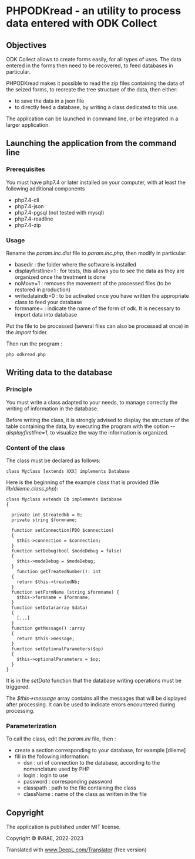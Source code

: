# PHPODKread - an utility to process data entered with ODK Collect

## Objectives

ODK Collect allows to create forms easily, for all types of uses. The data entered in the forms then need to be recovered, to feed databases in particular.

PHPODKread makes it possible to read the zip files containing the data of the seized forms, to recreate the tree structure of the data, then either:

- to save the data in a json file
- to directly feed a database, by writing a class dedicated to this use.

The application can be launched in command line, or be integrated in a larger application.

## Launching the application from the command line

### Prerequisites

You must have php7.4 or later installed on your computer, with at least the following additional components

- php7.4-cli
- php7.4-json
- php7.4-pgsql (not tested with mysql)
- php7.4-readline
- php7.4-zip

### Usage

Rename the _param.inc.dist_ file to _param.inc.php_, then modify in particular:

- basedir : the folder where the software is installed
- displayfirstline=1 : for tests, this allows you to see the data as they are organized once the treatment is done
- noMove=1 : removes the movement of the processed files (to be restored in production)
- writedataindb=0 : to be activated once you have written the appropriate class to feed your database
- formname= : indicate the name of the form of odk. It is necessary to import data into database

Put the file to be processed (several files can also be processed at once) in the _import_ folder.

Then run the program :

```
php odkread.php
```

## Writing data to the database

### Principle

You must write a class adapted to your needs, to manage correctly the writing of information in the database.

Before writing the class, it is strongly advised to display the structure of the table containing the data, by executing the program with the option _\--displayfirstline=1_, to visualize the way the information is organized.

### Content of the class

The class must be declared as follows:

```
class Myclass [extends XXX] implements Database
```

Here is the beginning of the example class that is provided (file _lib/dileme.class.php_):

```
class Myclass extends Db implements Database
{

  private int $treatedNb = 0;
  private string $formname;

  function setConnection(PDO $connection)
  {
    $this->connection = $connection;
  }
  function setDebug(bool $modeDebug = false)
  {
    $this->modeDebug = $modeDebug;
  }
    function getTreatedNumber(): int
  {
    return $this->treatedNb;
  }
  function setFormName (string $formname) {
    $this->formname = $formname;
  }
  function setData(array $data)
  {
    [...]
  }
  function getMessage() :array
  {
    return $this->message;
  }
  function setOptionalParameters($op)
  {
    $this->optionalParameters = $op;
  }
}
```

It is in the _setData_ function that the database writing operations must be triggered.

The _$this->message_ array contains all the messages that will be displayed after processing. It can be used to indicate errors encountered during processing.

### Parameterization

To call the class, edit the _param.ini_ file, then :

- create a section corresponding to your database, for example \[dileme\]
- fill in the following information:
  - dsn : uri of connection to the database, according to the nomenclature used by PHP
  - login : login to use
  - password : corresponding password
  - classpath : path to the file containing the class
  - className : name of the class as written in the file

## Copyright

The application is published under MIT license.

Copyright © INRAE, 2022-2023

Translated with www.DeepL.com/Translator (free version)
